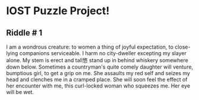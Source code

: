 # IOST Puzzle Project!

## Riddle # 1

I am a wondrous creature: to women a thing of joyful expectation, to close-lying companions serviceable. I harm no city-dweller excepting my slayer alone. My stem is erect and tall悠 stand up in behind whiskery somewhere down below. Sometimes a countryman's quite comely daughter will venture, bumptious girl, to get a grip on me. She assaults my red self and seizes my head and clenches me in a cramped place. She will soon feel the effect of her encounter with me, this curl-locked woman who squeezes me. Her eye will be wet.